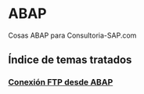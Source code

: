 # ABAP
Cosas ABAP para Consultoria-SAP.com

## Índice de temas tratados

### [Conexión FTP desde ABAP](https://github.com/SidVal/ABAP/tree/master/FTP)

